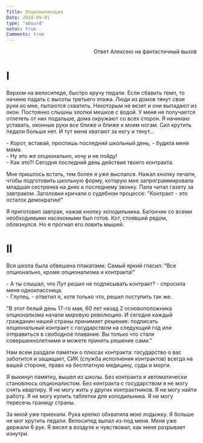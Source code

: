 ```yaml
---
Title: Опционализация
Date: 2018-09-01
type: "absurd"
notoc: true
Comments: true
---
```


<div style="text-align: right"> Ответ Алексею на фантастичный вызов</div>

# I

Верхом на велосипеде, быстро кручу педали. Если сбавить темп, то начиню падать с высоты третьего этажа. Люди из домов тянут свои руки ко мне, пытаются схватить. Некоторым не везет и они выпадают из окон. Постоянно слышны хлопки мешков с водой. У меня не получается отлететь от них подальше, дома окружают со всех сторон. Я начинаю уставать, оконные руки все ближе и ближе к моим ногам. Сил крутить педали больше нет. И тут меня хватают за ногу и тянут...

\- Корот, вставай, проспишь последний школьный день, - будила меня мама.<br/>
\- Ну это же опционально, хочу и не пойду!<br/>
\- Как это?! Сегодня последний день действия твоего контракта.<br/>

Мне пришлось встать, тем более я уже выспался. Нажал кнопку печати, чтобы подготовить школьную форму, которую мне запрограммировала младшая сестренка на днях к последнему звонку. Папа читал газету за завтраком. Заголовки кричали о судебном процессе: "Контракт - это остаток демократии!"

Я приготовил завтрак, нажав кнопку холодильника. Батончик со всеми необходимыми насекомыми был готов. Кот, стоявший рядом, облизнулся. Но я прогнал его ловить мышей.

# II

Вся школа была обвешена плакатами. Самый яркий гласил: "Все опционально, кроме опционализма и контракта!"

\- А ты слышал, что Лут решил не подписывать контракт? - спросила меня одноклассница.<br/>
\- Глупец. - ответил я, хотя только что, решил поступить так же.

"В этот белый день 17-го мая, 60 лет назад 2 основоположника опционализма начали мировую революцию. И сегодня каждый гражданин нашей страны принимает решение: подписать опциональный контракт с государством на следующий год или отправиться в свободное плавание. Вы только что стали совершеннолетними и можете принять решение сами."

Нам всем раздали памятки о плюсах контракта: государство о вас заботится и защищает, СИК (служба исполнения контрактов) всегда на вашей стороне, право на бесплатную медицину, суды и морги.

Я выкинул памятку, вышел из школы.
Без контракта я автоматически становлюсь опционалистом.
Без контракта с государством я не могу снять квартиру.
Я не могу жить у других контрактников.
Я не могу найти работу.
Я не могу купить таблетки для холодильника.
Я не могу пересечь границу страны.

За мной уже приехали.
Рука крепко обхватила мою лодыжку. Я больше не мог крутить педали. Велосипед выпал из-под меня. Меня уже держали 6 рук. Я висел в воздухе и чувствовал, как меня разрывает изнутри.

